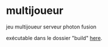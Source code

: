 # multijoueur

jeu multijoueur serveur photon fusion

exécutable dans le dossier "build" [here](https://github.com/emjoly/exercice-multijoueur/raw/main/Assets/build/dnfjbwsjk.exe).

